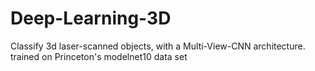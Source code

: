 # Deep-Learning-3D
Classify 3d laser-scanned objects, with a Multi-View-CNN architecture. trained on Princeton's modelnet10 data set
